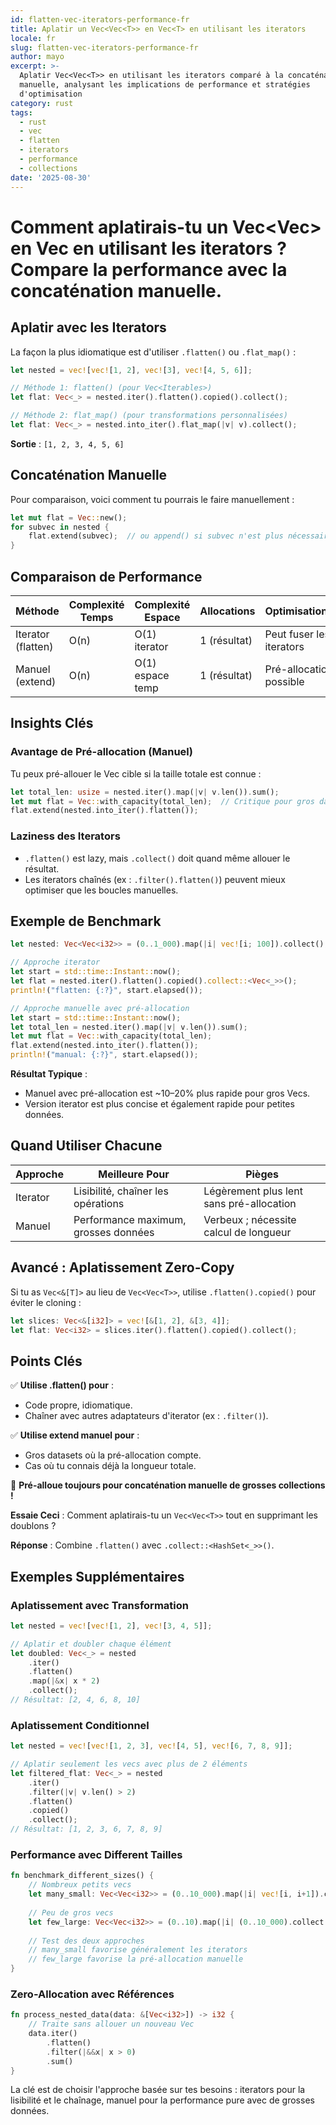 ```yaml
---
id: flatten-vec-iterators-performance-fr
title: Aplatir un Vec<Vec<T>> en Vec<T> en utilisant les iterators
locale: fr
slug: flatten-vec-iterators-performance-fr
author: mayo
excerpt: >-
  Aplatir Vec<Vec<T>> en utilisant les iterators comparé à la concaténation
  manuelle, analysant les implications de performance et stratégies
  d'optimisation
category: rust
tags:
  - rust
  - vec
  - flatten
  - iterators
  - performance
  - collections
date: '2025-08-30'
---
```


# Comment aplatirais-tu un Vec<Vec<T>> en Vec<T> en utilisant les iterators ? Compare la performance avec la concaténation manuelle.

## Aplatir avec les Iterators

La façon la plus idiomatique est d'utiliser `.flatten()` ou `.flat_map()` :

```rust
let nested = vec![vec![1, 2], vec![3], vec![4, 5, 6]];

// Méthode 1: flatten() (pour Vec<Iterables>)
let flat: Vec<_> = nested.iter().flatten().copied().collect();

// Méthode 2: flat_map() (pour transformations personnalisées)
let flat: Vec<_> = nested.into_iter().flat_map(|v| v).collect();
```

**Sortie** : `[1, 2, 3, 4, 5, 6]`

## Concaténation Manuelle

Pour comparaison, voici comment tu pourrais le faire manuellement :

```rust
let mut flat = Vec::new();
for subvec in nested {
    flat.extend(subvec);  // ou append() si subvec n'est plus nécessaire
}
```

## Comparaison de Performance

| Méthode | Complexité Temps | Complexité Espace | Allocations | Optimisations |
|---------|------------------|-------------------|-------------|---------------|
| Iterator (flatten) | O(n) | O(1) iterator | 1 (résultat) | Peut fuser les iterators |
| Manuel (extend) | O(n) | O(1) espace temp | 1 (résultat) | Pré-allocation possible |

## Insights Clés

### Avantage de Pré-allocation (Manuel)

Tu peux pré-allouer le Vec cible si la taille totale est connue :

```rust
let total_len: usize = nested.iter().map(|v| v.len()).sum();
let mut flat = Vec::with_capacity(total_len);  // Critique pour gros datasets
flat.extend(nested.into_iter().flatten());
```

### Laziness des Iterators

- `.flatten()` est lazy, mais `.collect()` doit quand même allouer le résultat.
- Les iterators chaînés (ex : `.filter().flatten()`) peuvent mieux optimiser que les boucles manuelles.

## Exemple de Benchmark

```rust
let nested: Vec<Vec<i32>> = (0..1_000).map(|i| vec![i; 100]).collect();

// Approche iterator
let start = std::time::Instant::now();
let flat = nested.iter().flatten().copied().collect::<Vec<_>>();
println!("flatten: {:?}", start.elapsed());

// Approche manuelle avec pré-allocation
let start = std::time::Instant::now();
let total_len = nested.iter().map(|v| v.len()).sum();
let mut flat = Vec::with_capacity(total_len);
flat.extend(nested.into_iter().flatten());
println!("manual: {:?}", start.elapsed());
```

**Résultat Typique** :
- Manuel avec pré-allocation est ~10–20% plus rapide pour gros Vecs.
- Version iterator est plus concise et également rapide pour petites données.

## Quand Utiliser Chacune

| Approche | Meilleure Pour | Pièges |
|----------|----------------|--------|
| Iterator | Lisibilité, chaîner les opérations | Légèrement plus lent sans pré-allocation |
| Manuel | Performance maximum, grosses données | Verbeux ; nécessite calcul de longueur |

## Avancé : Aplatissement Zero-Copy

Si tu as `Vec<&[T]>` au lieu de `Vec<Vec<T>>`, utilise `.flatten().copied()` pour éviter le cloning :

```rust
let slices: Vec<&[i32]> = vec![&[1, 2], &[3, 4]];
let flat: Vec<i32> = slices.iter().flatten().copied().collect();
```

## Points Clés

✅ **Utilise .flatten() pour** :
- Code propre, idiomatique.
- Chaîner avec autres adaptateurs d'iterator (ex : `.filter()`).

✅ **Utilise extend manuel pour** :
- Gros datasets où la pré-allocation compte.
- Cas où tu connais déjà la longueur totale.

🚀 **Pré-alloue toujours pour concaténation manuelle de grosses collections !**

**Essaie Ceci** : Comment aplatirais-tu un `Vec<Vec<T>>` tout en supprimant les doublons ?

**Réponse** : Combine `.flatten()` avec `.collect::<HashSet<_>>()`.

## Exemples Supplémentaires

### Aplatissement avec Transformation

```rust
let nested = vec![vec![1, 2], vec![3, 4, 5]];

// Aplatir et doubler chaque élément
let doubled: Vec<_> = nested
    .iter()
    .flatten()
    .map(|&x| x * 2)
    .collect();
// Résultat: [2, 4, 6, 8, 10]
```

### Aplatissement Conditionnel

```rust
let nested = vec![vec![1, 2, 3], vec![4, 5], vec![6, 7, 8, 9]];

// Aplatir seulement les vecs avec plus de 2 éléments
let filtered_flat: Vec<_> = nested
    .iter()
    .filter(|v| v.len() > 2)
    .flatten()
    .copied()
    .collect();
// Résultat: [1, 2, 3, 6, 7, 8, 9]
```

### Performance avec Different Tailles

```rust
fn benchmark_different_sizes() {
    // Nombreux petits vecs
    let many_small: Vec<Vec<i32>> = (0..10_000).map(|i| vec![i, i+1]).collect();
    
    // Peu de gros vecs
    let few_large: Vec<Vec<i32>> = (0..10).map(|i| (0..10_000).collect()).collect();
    
    // Test des deux approches
    // many_small favorise généralement les iterators
    // few_large favorise la pré-allocation manuelle
}
```

### Zero-Allocation avec Références

```rust
fn process_nested_data(data: &[Vec<i32>]) -> i32 {
    // Traite sans allouer un nouveau Vec
    data.iter()
        .flatten()
        .filter(|&&x| x > 0)
        .sum()
}
```

La clé est de choisir l'approche basée sur tes besoins : iterators pour la lisibilité et le chaînage, manuel pour la performance pure avec de grosses données.
